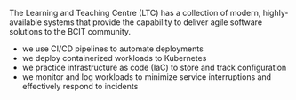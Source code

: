 The Learning and Teaching Centre (LTC) has a collection of modern, highly-available systems that provide the capability to deliver agile software solutions to the BCIT community.

* we use CI/CD pipelines to automate deployments
* we deploy containerized workloads to Kubernetes
* we practice infrastructure as code (IaC) to store and track configuration
* we monitor and log workloads to minimize service interruptions and effectively respond to incidents
